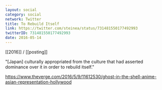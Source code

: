 ```yaml
---
layout: social
category: social
network: Twitter
title: To Rebuild Itself
link: https://twitter.com/steinea/status/731481550177492993
twitterID: 731481550177492993
date: 2016-05-14
---
```


[[2016]] / [[posting]]

"[Japan] culturally appropriated from the culture that had asserted dominance over it in order to rebuild itself."

<https://www.theverge.com/2016/5/9/11612530/ghost-in-the-shell-anime-asian-representation-hollywood>
